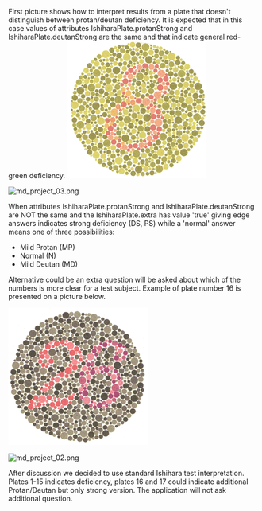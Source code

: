 First picture shows how to interpret results from a plate that doesn't distinguish between protan/deutan deficiency. It is expected that in this case values of attributes IshiharaPlate.protanStrong and IshiharaPlate.deutanStrong are the same and that indicate general red-green deficiency.
![plate_no_2](https://github.com/tomme87/imt3673-project-wiki/blob/master/02.gif)

![md_project_03.png](https://bitbucket.org/repo/x8G5dpK/images/166905674-md_project_03.png)

When attributes IshiharaPlate.protanStrong and IshiharaPlate.deutanStrong are NOT the same and the IshiharaPlate.extra has value 'true' giving edge answers indicates strong deficiency (DS, PS) while a 'normal' answer means one of three possibilities:

* Mild Protan (MP)
* Normal (N)
* Mild Deutan (MD)

Alternative could be an extra question will be asked about which of the numbers is more clear for a test subject. Example of plate number 16 is presented on a picture below.

![plate_no_16](https://github.com/tomme87/imt3673-project-wiki/blob/master/16.gif)

![md_project_02.png](https://bitbucket.org/repo/x8G5dpK/images/2740251268-md_project_02.png)

After discussion we decided to use standard Ishihara test interpretation. Plates 1-15 indicates deficiency, plates 16 and 17 could indicate additional Protan/Deutan but only strong version. The application will not ask additional question.

